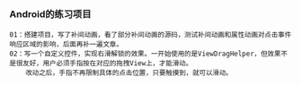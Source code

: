 ### Android的练习项目
    01：搭建项目，写了补间动画，看了部分补间动画的源码，测试补间动画和属性动画对点击事件响应区域的影响，后面再补一遍文章。
    02：写一个自定义控件，实现右滑解锁的效果。一开始使用的是ViewDragHelper，但效果不是很友好，用户必须手指按在对应的拖拽View上，才能滑动。
        改动之后，手指不再限制具体的点击位置，只要触摸到，就可以滑动。